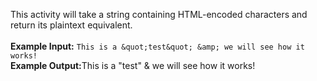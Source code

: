 This activity will take a string containing HTML-encoded characters and return its plaintext equivalent.
<br><br>
<b>Example Input:</b>
```This is a &quot;test&quot; &amp; we will see how it works!```
<br>
<b>Example Output:</b>This is a "test" & we will see how it works!
